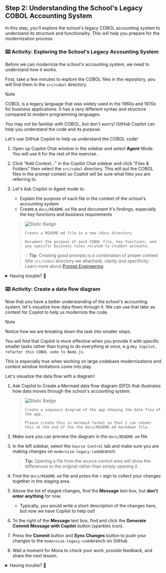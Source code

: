 ## Step 2: Understanding the School's Legacy COBOL Accounting System

In this step, you'll explore the school's legacy COBOL accounting system to understand its structure and functionality. This will help you prepare for the modernization process.

### ⌨️ Activity: Exploring the School's Legacy Accounting System

Before we can modernize the school's accounting system, we need to understand how it works.

First, take a few minutes to explore the COBOL files in the repository, you will find them in the `src/cobol` directory.

>[!NOTE]
> COBOL is a legacy language that was widely used in the 1960s and 1970s for business applications. It has a very different syntax and structure compared to modern programming languages.
>
> You may not be familiar with COBOL, but don't worry! GitHub Copilot can help you understand the code and its purpose.


Let's use GitHub Copilot to help us understand the COBOL code!
1. Open up Copilot Chat window in the sidebar and select **Agent** Mode. You will use it for the rest of the exercise.
1. Click "Add Context..." in the Copilot Chat sidebar and click "Files & Folders" then select the `src/cobol` directory. This will put the COBOL files in the prompt context so Copilot will be sure what files you are referring to.

1. Let's Ask Copilot in Agent mode to:
   - Explain the purpose of each file in the context of the school's accounting system
   - Create a `docs/README.md` file and document it's findings, especially the key functions and business requirements

   > ![Static Badge](https://img.shields.io/badge/-Prompt-text?style=social&logo=github%20copilot)
   >
   > ```prompt
   > Create a README.md file in a new /docs directory
   >
   > Document the purpose of each COBOL file, key functions, and any specific business rules related to student accounts.
   > ```

   > 💡 **Tip:** Creating good prompts is a combination of proper context (the `src/cobol` directory we attached), clarity and specificity. Learn more about [Prompt Engineering](https://docs.github.com/en/copilot/concepts/prompt-engineering-for-copilot-chat).


<details>
<summary>Having trouble? 🤷</summary><br/>

- COBOL is a column-sensitive language. The code is organized in divisions (IDENTIFICATION, DATA, PROCEDURE) and sections.
- The `main.cob` file handles the user interface and menu options (view student balance, process payment, record purchase, exit)
- The `operations.cob` file contains the logic for different student account operations
- The `data.cob` file manages the storage of student account balances

</details>

### ⌨️ Activity: Create a data flow diagram

Now that you have a better understanding of the school's accounting system, let's visualize how data flows through it. We can use that later as context for Copilot to help us modernize the code.

>[!NOTE]
> Notice how we are breaking down the task into smaller steps.
>
> You will find that Copilot is more effective when you provide it with specific smaller tasks rather than trying to do everything at once, e.g `Hey Copilot, refactor this COBOL code to Node.js`.
>
> This is especially true when working on large codebase modernizations and context window limitations come into play.

Let's visualize the data flow with a diagram!

1. Ask Copilot to Create a Mermaid data flow diagram (DFD) that illustrates how data moves through the school's accounting system.

   > ![Static Badge](https://img.shields.io/badge/-Prompt-text?style=social&logo=github%20copilot)
   >
   > ```prompt
   > Create a sequence diagram of the app showing the data flow of the app.
   >
   > Please create this in mermaid format so that I can render this at the end of the the docs/README.md markdown file.
   > ```

1. Make sure you can preview the diagram in the `docs/README.md` file.

1. In the left sidebar, select the `Source Control` tab and make sure you are making changes on `modernize-legacy-code`branch.

   > **Tip:** Opening a file from the source control area will show the differences to the original rather than simply opening it.

1. Find the `docs/README.md` file and press the `+` sign to collect your changes together in the staging area.

1. Above the list of staged changes, find the **Message** text box, but **don't enter anything** for now.

   - Typically, you would write a short description of the changes here, but now we have Copilot to help out!

1. To the right of the **Message** text box, find and click the **Generate Commit Message with Copilot** button (sparkles icon).

1. Press the **Commit** button and **Sync Changes** button to push your changes to the `modernize-legacy-code`branch on GitHub.

1. Wait a moment for Mona to check your work, provide feedback, and share the next lesson.

<details>
<summary>Having trouble? 🤷</summary><br/>

If you don't get feedback, here are some things to check:

- Make sure your pushed the `docs/README.md` file changes to the branch `modernize-legacy-code`.

</details>
